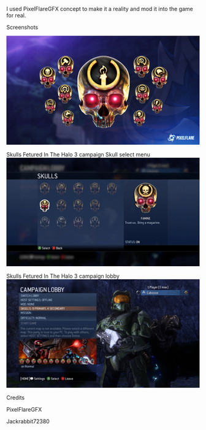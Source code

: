 I used PixelFlareGFX concept to make it a reality and mod it into the game for real.

Screenshots

![Screenshot](https://github.com/jackrabbit72380/Ho4kmmm/blob/master/0.7.1/tags/4k_Skulls/PXF-Skulls/preview.jpg)

Skulls Fetured In The Halo 3 campaign Skull select menu
![Screenshot](https://github.com/jackrabbit72380/Ho4kmmm/blob/master/0.7.1/tags/4k_Skulls/PXF-Skulls/preview0.jpg)

Skulls Fetured In The Halo 3 campaign lobby
![Screenshot](https://github.com/jackrabbit72380/Ho4kmmm/blob/master/0.7.1/tags/4k_Skulls/PXF-Skulls/preview1.jpg)

Credits

PixelFlareGFX

Jackrabbit72380
